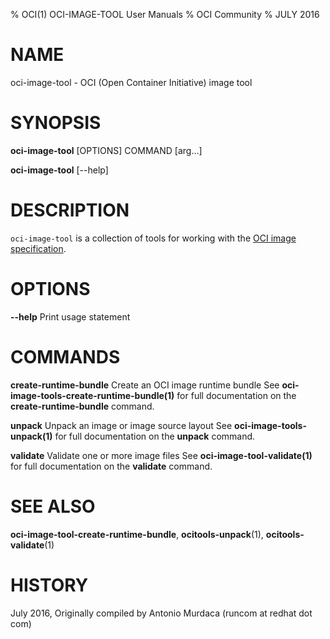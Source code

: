% OCI(1) OCI-IMAGE-TOOL User Manuals
% OCI Community
% JULY 2016
# NAME
oci-image-tool \- OCI (Open Container Initiative) image tool

# SYNOPSIS
**oci-image-tool** [OPTIONS] COMMAND [arg...]

**oci-image-tool** [--help]

# DESCRIPTION
`oci-image-tool` is a collection of tools for working with the [OCI image specification](https://github.com/opencontainers/image-spec).


# OPTIONS
**--help**
  Print usage statement

# COMMANDS
**create-runtime-bundle**
  Create an OCI image runtime bundle
  See **oci-image-tools-create-runtime-bundle(1)** for full documentation on the **create-runtime-bundle** command.

**unpack**
  Unpack an image or image source layout
  See **oci-image-tools-unpack(1)** for full documentation on the **unpack** command.

**validate**
  Validate one or more image files
  See **oci-image-tool-validate(1)** for full documentation on the **validate** command.

# SEE ALSO
**oci-image-tool-create-runtime-bundle**, **ocitools-unpack**(1), **ocitools-validate**(1)

# HISTORY
July 2016, Originally compiled by Antonio Murdaca (runcom at redhat dot com)
